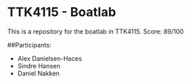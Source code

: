 # TTK4115 - Boatlab
This is a repository for the boatlab in TTK4115.
Score: 89/100

##Participants:
-  Alex Danielsen-Haces
-  Sindre Hansen
-  Daniel Nakken

